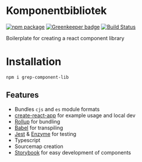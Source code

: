 # Komponentbibliotek

[![npm package](https://img.shields.io/npm/v/grep-component-lib/latest.svg)](https://www.npmjs.com/package/grep-component-lib) [![Greenkeeper badge](https://badges.greenkeeper.io/kimbouvet/component-library-boilerplate.svg)](https://greenkeeper.io/) 
[![Build Status](https://travis-ci.com/kimbouvet/component-library-boilerplate.svg?branch=master)](https://travis-ci.com/kimbouvet/component-library-boilerplate)

Boilerplate for creating a react component library

# Installation

    npm i grep-component-lib

## Features

- Bundles `cjs` and `es` module formats
- [create-react-app](https://github.com/facebookincubator/create-react-app) for example usage and local dev
- [Rollup](https://rollupjs.org/) for bundling
- [Babel](https://babeljs.io/) for transpiling
- [Jest](https://facebook.github.io/jest/) & [Enzyme](https://github.com/airbnb/enzyme)  for testing
- Typescript
- Sourcemap creation
- [Storybook](https://storybook.js.org) for easy development of components
